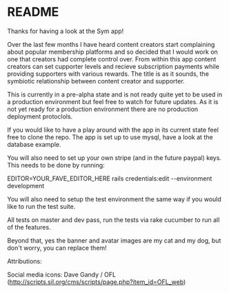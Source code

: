 # README

Thanks for having a look at the Sym app!

Over the last few months I have heard content creators start complaining about popular membership platforms and so decided that I would work on one that creators had complete control over. From within this app content creators can set cupporter levels and recieve subscription payments while providing supporters with various rewards. The title is as it sounds, the symbiotic relationship between content creator and supporter.

This is currently in a pre-alpha state and is not ready quite yet to be used in a production environment but feel free to watch for future updates. As it is not yet ready for a production environment there are no production deployment protoclols.

If you would like to have a play around with the app in its current state feel free to clone the repo. The app is set up to use mysql, have a look at the database example.

You will also need to set up your own stripe (and in the future paypal) keys. This needs to be done by running:

EDITOR=YOUR_FAVE_EDITOR_HERE rails credentials:edit --environment development

You will also need to setup the test environment the same way if you would like to run the test suite.

All tests on master and dev pass, run the tests via rake cucumber to run all of the features.

Beyond that, yes the banner and avatar images are my cat and my dog, but don't worry, you can replace them!

Attributions:

Social media icons: Dave Gandy / OFL (http://scripts.sil.org/cms/scripts/page.php?item_id=OFL_web)
